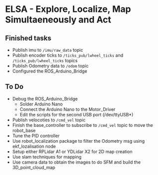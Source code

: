 # ELSA - Explore, Localize, Map Simultaeneously and Act


## Finished tasks

* Publish imu to `/imu/raw_data` topic 
* Publish encoder ticks to `/ticks_pub/lwheel_ticks` and `/ticks_pub/lwheel_ticks` topics
* Publish Odometry data to `/odom` topic
* Configured the ROS_Arduino_Bridge

## To Do

* Debug the ROS_Arduino_Bridge
  * Solder Arduino Nano
  * Connect the Arduino Nano to the Motor_Driver
  * Edit the scripts for the second USB port (/dev/ttyUSB*)
 * Publish velocoties to `/cmd_vel` topic 
 * Finish the base_controller to subscribe to `/cmd_vel` topic to move the robot_base
 * Tune the PID controller
 * Use robot_localization package to filter the Odometry msg using ekf_lozalisation node
 * Setup either RPLidar A1 or YDLidar X2 for 2D map creation
 * Use slam techniques for mapping
 * Use camera data to obtain the images to do SFM and build the 3D_point_cloud_map
